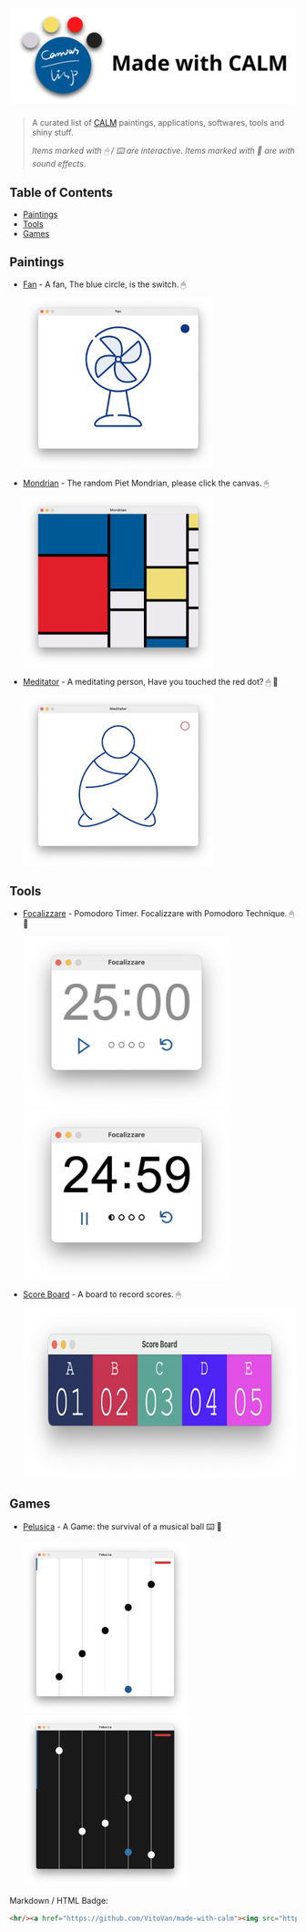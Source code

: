 # [![Made with CALM](./images/made-with-calm-no-margin.png)](https://github.com/VitoVan/calm)

> A curated list of [CALM](https://github.com/VitoVan/calm) paintings, applications, softwares, tools and shiny stuff.
>
> *Items marked with 🖱 / ⌨️ are interactive. Items marked with 🎵 are with sound effects*.

## Table of Contents

- [Paintings](#paintings)
- [Tools](#tools)
- [Games](#games)


## Paintings

- [Fan](https://github.com/VitoVan/calm/tree/main/docs/examples/fan) - A fan, The blue circle, is the switch. 🖱

  <img height="300" src="https://github.com/VitoVan/calm/raw/main/docs/examples/fan/canvas.png"/>

- [Mondrian](https://github.com/VitoVan/calm/tree/main/docs/examples/mondrian) - The random Piet Mondrian, please click the canvas. 🖱

  <img height="300" src="https://github.com/VitoVan/calm/raw/main/docs/examples/mondrian/canvas.png"/>
  
- [Meditator](https://github.com/VitoVan/calm/tree/main/docs/examples/meditator) - A meditating person, Have you touched the red dot? 🖱 🎵

  <img height="300" src="https://github.com/VitoVan/calm/raw/main/docs/examples/meditator/canvas.png"/>
  
## Tools

- [Focalizzare](https://vitovan.com/focalizzare/) - Pomodoro Timer. Focalizzare with Pomodoro Technique. 🖱 🎵

  <img height="300" src="https://github.com/VitoVan/focalizzare/raw/main/images/25-minutes.png"/>
  <img height="300" src="https://github.com/VitoVan/focalizzare/raw/main/images/24-minutes.png"/>
  
- [Score Board](https://github.com/VitoVan/scoreboard) - A board to record scores. 🖱

  <img height="300" src="https://github.com/VitoVan/scoreboard/raw/main/canvas.png"/>

## Games

- [Pelusica](https://github.com/VitoVan/pelusica) - A Game: the survival of a musical ball ⌨️ 🎵

  <img height="300" src="https://github.com/VitoVan/pelusica/raw/main/images/pelusica.png"/><img height="300" src="https://github.com/VitoVan/pelusica/raw/main/images/pelusica-dark.png"/>
  
Markdown / HTML Badge: 

```md
<hr/><a href="https://github.com/VitoVan/made-with-calm"><img src="https://github.com/VitoVan/made-with-calm/raw/main/images/made-with-calm-no-margin.png" width="240px" /></a>
```
